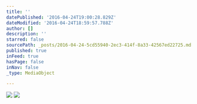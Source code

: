 ```yaml
---
title: ''
datePublished: '2016-04-24T19:00:28.829Z'
dateModified: '2016-04-24T18:59:57.788Z'
author: []
description: ''
starred: false
sourcePath: _posts/2016-04-24-5cd55940-2ec3-414f-8a33-42567ed22725.md
published: true
inFeed: true
hasPage: false
inNav: false
_type: MediaObject

---
```

![](https://the-grid-user-content.s3-us-west-2.amazonaws.com/a9b66bc4-11f3-447a-a24e-b9080c5670fa.jpg)
![](https://the-grid-user-content.s3-us-west-2.amazonaws.com/54736c8b-0996-4f52-b2db-316adcb319ed.jpg)